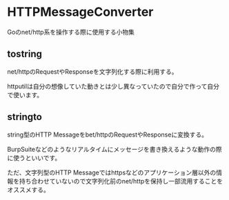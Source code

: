 # HTTPMessageConverter
Goのnet/http系を操作する際に使用する小物集
## tostring
net/httpのRequestやResponseを文字列化する際に利用する。

httputilは自分の想像していた動きとは少し異なっていたので自分で作って自分で使います。
## stringto
string型のHTTP Messageをbet/httpのRequestやResponseに変換する。

BurpSuiteなどのようなリアルタイムにメッセージを書き換えるような動作の際に使うといいです。

ただ、文字列型のHTTP Messageではhttpsなどのアプリケーション層以外の情報を持ち合わせていないので文字列化前のnet/httpを保持し一部流用することをオススメする。
